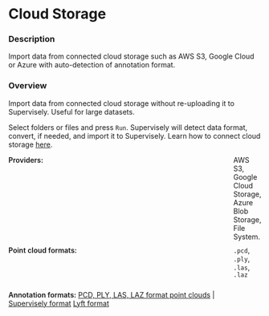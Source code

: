 # Cloud Storage

### Description

Import data from connected cloud storage such as AWS S3, Google Cloud or Azure with auto-detection of annotation format.

### Overview

Import data from connected cloud storage without re-uploading it to Supervisely. Useful for large datasets.

Select folders or files and press `Run`. Supervisely will detect data format, convert, if needed, and import it to Supervisely. Learn how to connect cloud storage <a href="https://docs.supervisely.com/enterprise-edition/advanced-tuning/s3" target="_blank">here</a>.

<div style="display: grid; grid-template-columns: auto 1fr; grid-column-gap: 5px; grid-row-gap: 10px; grid-auto-rows: auto;">
  <b style="font-weight: 600; flex: none;" class="mr5">Providers:</b>
  <span>AWS S3, Google Cloud Storage, Azure Blob Storage, File System.</span>
  <b style="font-weight: 600; flex: none;" class="mr5">Point cloud formats:</b>
  <span><code>.pcd</code>, <code>.ply</code>, <code>.las</code>, <code>.laz</code></span>

<b style="font-weight: 600; flex: none;" class="mr5">Annotation formats:</b>
<span>
<a href="https://docs.supervisely.com/import-and-export/import/supported-formats-pointcloud/point_clouds.md" data-modal-href="https://raw.githubusercontent.com/supervisely-ecosystem/import-wizard-docs/master/converter_docs/point_cloud/point_clouds.md" data-key="sly-open-modal" data-modal-event="open-md-modal" >PCD, PLY, LAS, LAZ format point clouds</a><span> | </span>
<a href="https://docs.supervisely.com/import-and-export/import/supported-formats-pointcloud/supervisely.md" data-modal-href="https://raw.githubusercontent.com/supervisely-ecosystem/import-wizard-docs/master/converter_docs/point_cloud/supervisely.md" data-key="sly-open-modal" data-modal-event="open-md-modal" >Supervisely format</a>
<a href="https://docs.supervisely.com/import-and-export/import/supported-formats-pointcloud/lyft.md" data-modal-href="https://raw.githubusercontent.com/supervisely-ecosystem/import-wizard-docs/master/converter_docs/point_cloud/lyft.md" data-key="sly-open-modal" data-modal-event="open-md-modal" >Lyft format</a>
</span>

</div>
